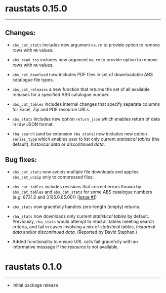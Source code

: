 # raustats 0.15.0
---------------------------------------------------------------------

## Changes:

* `abs_cat_stats` includes new argument `na.rm` to provide option to remove rows
  with `NA` values.

* `abs_read_tss` includes new argument `na.rm` to provide option to remove rows
  with `NA` values.

* `abs_cat_download` now includes PDF files in set of downloadable ABS catalogue
  file types.

* `abs_cat_releases` a new function that returns the set of all available
  releases for a specified ABS catalogue number.

* `abs_cat_tables` includes internal changes that specify separate columns for
  Excel, Zip and PDF resource URLs.

* `abs_stats` includes new option `return_json` which enables return of data in
  raw JSON format.

* `rba_search` (and by extension `rba_stats`) now includes new option
  `series_type` which enables user to list only current *statistical tables*
  (the default), *historical data* or *discontinued data*.


## Bug fixes:

* `abs_cat_stats` now avoids multiple file downloads and applies `abs_cat_unzip`
  only to compressed files.

* `abs_cat_tables` includes revisions that correct errors thrown by
  `abs_cat_tables` and `abs_cat_stats` for some ABS catalogue numbers
  (e.g. 8731.0 and 3105.0.65.001) ([Issue
  #1](https://github.com/mitcda/raustats/issues/1.))

* `abs_stats` now gracefully handles zero-length (empty) returns.

* `rba_stats` now downloads only current *statistical tables* by
  default. Previously, `rba_stats` would attempt to read all tables meeting
  search criteria, and fail in cases involving a mix of *statistical tables*,
  *historical data* and/or *discontinued data*. (Reported by David Stephan.)

* Added functionality to ensure URL calls fail gracefully with an informative
  message if the resource is not available.



# raustats 0.1.0
---------------------------------------------------------------------

* Initial package release
